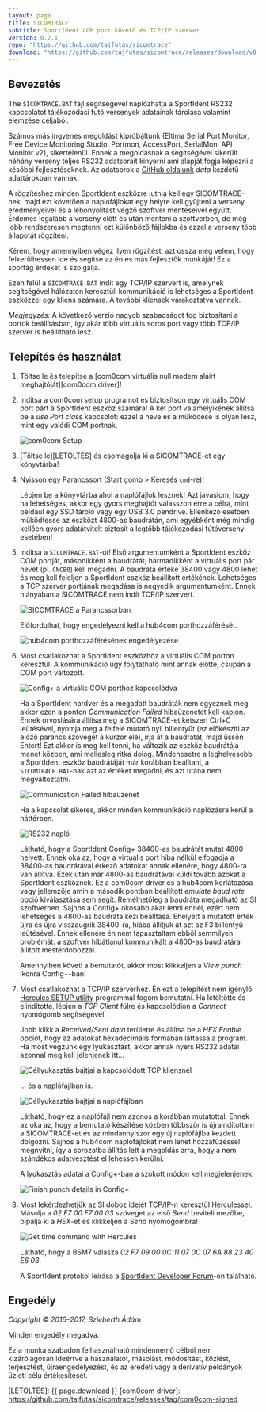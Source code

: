 ```yaml
---
layout: page
title: SICOMTRACE
subtitle: SportIdent COM port követő és TCP/IP szerver
version: 0.2.1
repo: "https://github.com/tajfutas/sicomtrace"
download: "https://github.com/tajfutas/sicomtrace/releases/download/v0.2.1/sicomtrace.zip"
---
```



Bevezetés
---------

The `SICOMTRACE.BAT` fájl segítségével naplózhatja a SportIdent RS232 kapcsolatot tájékozódási futó versenyek adatainak tárolása valamint elemzése céljából.

Számos más ingyenes megoldást kipróbáltunk (Eltima Serial Port Monitor, Free Device Monitoring Studio, Portmon, AccessPort, SerialMon, API Monitor v2), sikertelenül.
Ennek a megoldásnak a segítségével sikerült néhány verseny teljes RS232 adatsorait kinyerni ami alapját fogja képezni a későbbi fejlesztéseknek.
Az adatsorok a [GitHub oldalunk](https://github.com/tajfutas) _data_ kezdetű adattárokban vannak.

A rögzítéshez minden SportIdent eszközre jutnia kell egy SICOMTRACE-nek, majd ezt követően a naplófájlokat egy helyre kell gyűjteni a verseny eredményeivel és a lebonyolítást végző szoftver mentéseivel együtt.
Érdemes legalább a verseny előtt és után menteni a szoftverben, de még jobb rendszeresen megtenni ezt különböző fájlokba és ezzel a verseny több állapotát rögzíteni.

Kérem, hogy amennyiben végez ilyen rögzítést, azt ossza meg velem, hogy felkerülhessen ide és segítse az én és más fejlesztők munkáját!
Ez a sportág érdekét is szolgálja.

Ezen felül a `SICOMTRACE.BAT` indít egy TCP/IP szervert is, amelynek segítségével hálózaton keresztüli kommunikáció is lehetséges a SportIdent eszközzel egy kliens számára.
A további kliensek várakoztatva vannak.

_Megjegyzés:_ A következő verzió nagyob szabadságot fog biztosítani a portok beállításban, így akár több virtuális soros port vagy több TCP/IP szerver is beállítható lesz.


Telepítés és használat
----------------------

1. Töltse le és telepítse a [com0com virtuális null modem aláírt meghajtóját][com0com driver]!

2. Indítsa a com0com setup programot és biztosítson egy virtuális COM port párt a SportIdent eszköz számára!
   A két port valamelyikének állítsa be a _use Port class_ kapcsolót: ezzel a neve és a működése is olyan lesz, mint egy valódi COM portnak.

   ![com0com Setup](https://raw.githubusercontent.com/tajfutas/sicomtrace/gh-pages-shared/screenshots/setup.png)

3. [Töltse le][LETÖLTÉS] és csomagolja ki a SICOMTRACE-et egy könyvtárba!

4. Nyisson egy Parancssort (Start gomb > Keresés `cmd`-re)!

   Lépjen be a könyvtárba ahol a naplófájlok lesznek!
   Azt javaslom, hogy ha lehetséges, akkor egy gyors meghajtót válasszon erre a célra, mint például egy SSD tároló vagy egy USB 3.0 pendrive.
   Ellenkező esetben működtesse az eszközt 4800-as baudrátán, ami egyébként még mindig kellően gyors adatátvitelt biztosít a legtöbb tájékozódási fútóverseny esetében!

5. Indítsa a `SICOMTRACE.BAT`-ot!
   Első argumentumként a SportIdent eszköz COM portját, másodikként a baudrátát, harmadikként a virtuális port pár nevét (pl. `CNCB0`) kell megadni.
   A baudráta értéke 38400 vagy 4800 lehet és meg kell feleljen a SportIdent eszköz beállított értékének.
   Lehetséges a TCP szerver portjának megadása is negyedik argumentumként.
   Ennek hiányában a SICOMTRACE nem indít TCP/IP szervert.

   ![SICOMTRACE a Parancssorban](https://raw.githubusercontent.com/tajfutas/sicomtrace/gh-pages-shared/screenshots/cmd.png)

   Előfordulhat, hogy engedélyezni kell a hub4com porthozzáférését.

   ![hub4com porthozzáférésének engedélyezése](https://raw.githubusercontent.com/tajfutas/sicomtrace/gh-pages-shared/screenshots/alert.png)

6. Most csatlakozhat a SportIdent eszközhöz a virtuális COM porton keresztül.
   A kommunikáció úgy folytatható mint annak előtte, csupán a COM port változott.

   ![Config+ a virtuális COM porthoz kapcsolódva](https://raw.githubusercontent.com/tajfutas/sicomtrace/gh-pages-shared/screenshots/cpl2virt.png)

   Ha a SportIdent hardver és a megadott baudráták nem egyeznek meg akkor ezen a ponton _Communication Failed_ hibaüzenetet kell kapjon.
   Ennek orvoslására állítsa meg a SICOMTRACE-et kétszeri Ctrl+C leütésével, nyomja meg a felfelé mutató nyíl billentyűt (ez előkészíti az előző parancs szövegét a kurzor elé), írja át a baudrátát, majd üssön Entert!
   Ezt akkor is meg kell tenni, ha változik az eszköz baudrátája menet közben, ami mellesleg ritka dolog.
   Mindenesetre a leghelyesebb a SportIdent eszköz baudrátáját már korábban beálítani, a `SICOMTRACE.BAT`-nak azt az értéket megadni, és azt utána nem megváltoztatni.

   ![Communication Failed hibaüzenet](https://raw.githubusercontent.com/tajfutas/sicomtrace/gh-pages-shared/screenshots/commfail.png)

   Ha a kapcsolat sikeres, akkor minden kommunikáció naplózásra kerül a háttérben.

   ![RS232 napló](https://raw.githubusercontent.com/tajfutas/sicomtrace/gh-pages-shared/screenshots/tracelog.png)

   Látható, hogy a SportIdent Config+ 38400-as baudrátát mutat 4800 helyett.
   Ennek oka az, hogy a virtuális port hiba nélkül elfogadja a 38400-as baudrátával érkező adatokat annak ellenére, hogy 4800-ra van állítva.
   Ezek után már 4800-as baudrátával küldi tovább azokat a SportIdent eszköznek.
   Ez a com0com driver és a hub4com korlátozása vagy jellemzője amin a második pontban beállított _emulate baud rate_ opció kiválasztása sem segít.
   Remélhetőleg a baudráta megadható az SI szoftverben.
   Sajnos a Config+ okosabb akar lenni ennél, ezért nem lehetséges a 4800-as baudráta kézi beálltása.
   Ehelyett a mutatott érték újra és újra visszaugrik 38400-ra, hiába állítjuk át azt az F3 billentyű leütésével.
   Ennek ellenére én nem tapasztaltam ebből semmilyen problémát:  a szoftver hibátlanul kommunikált a 4800-as baudrátára állított mesterdobozzal.

   Amennyiben követi a bemutatót, akkor most klikkeljen a _View punch_ ikonra Config+-ban!

7. Most csatlakozhat a TCP/IP szerverhez.
   Én ezt a telepítést nem igénylő [Hercules SETUP utility](http://www.hw-group.com/products/hercules/index_en.html) programmal fogom bemutatni.
   Ha letöltötte és elindította, lépjen a _TCP Client_ fülre és kapcsolódjon a _Connect_ nyomógomb segítségével.

   Jobb klikk a _Received/Sent data_ területre és állítsa be a _HEX Enable_ opciót, hogy az adatokat hexadecimális formában láttassa a program.
   Ha most végzünk egy lyukasztást, akkor annak nyers RS232 adatai azonnal meg kell jelenjenek itt...

   ![Céllyukasztás bájtjai a kapcsolódott TCP kliensnél](https://raw.githubusercontent.com/tajfutas/sicomtrace/gh-pages-shared/screenshots/hercconn.png)

   ... és a naplófájlban is.

   ![Céllyukasztás bájtjai a naplófájlban](https://raw.githubusercontent.com/tajfutas/sicomtrace/gh-pages-shared/screenshots/punchlog.png)

   Látható, hogy ez a naplófájl nem azonos a korábban mutatottal.
   Ennek az oka az, hogy a bemutató készítése közben többször is újraindítottam a SICOMTRACE-et és az mindannyiszor egy új naplófájlba kezdett dolgozni.
   Sajnos a hub4com naplófájlokat nem lehet hozzáfűzéssel megnyitni, így a sorozatba állítás lett a megoldás arra, hogy a nem szándékos adatvesztést el lehessen kerülni.

   A lyukasztás adatai a Config+-ban a szokott módon kell megjelenjenek.

   ![Finish punch details in Config+](https://raw.githubusercontent.com/tajfutas/sicomtrace/gh-pages-shared/screenshots/cplpunch.png)

8. Most lekérdezhetjük az SI doboz idejét TCP/IP-n keresztül Herculessel.
   Másolja a _02 F7 00 F7 00 03_ szöveget az első _Send_ beviteli mezőbe, pipálja ki a _HEX_-et és klikkeljen a _Send_ nyomógombra!

   ![Get time command with Hercules](https://raw.githubusercontent.com/tajfutas/sicomtrace/gh-pages-shared/screenshots/herctime.png)

   Látható, hogy a BSM7 válasza _02 F7 09 00 0C 11 07 0C 07 6A 88 23 40 E6 03_.

   A SportIdent protokol leírása a [SportIdent Developer Forum](https://www.sportident.com/support/developer-forum.html)-on található.


Engedély
--------

_Copyright © 2016–2017, Szieberth Ádám_

Minden engedély megadva.

Ez a munka szabadon felhasználható mindennemű célból nem kizárólagosan ideértve a használatot, másolást, módosítást, közlést, terjesztést, újraengedélyezést, és az eredeti vagy a derivatív példányok üzleti célú értékesítését.


[LETÖLTÉS]: {{ page.download }}
[com0com driver]: https://github.com/tajfutas/sicomtrace/releases/tag/com0com-signed
